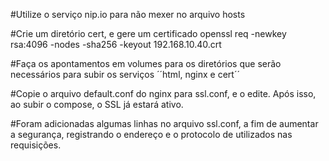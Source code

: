 #Utilize o serviço nip.io para não mexer no arquivo hosts

#Crie um diretório cert, e gere um certificado
openssl req -newkey rsa:4096 -nodes -sha256 -keyout 192.168.10.40.crt

#Faça os apontamentos em volumes para os diretórios que serão necessários para subir os serviços
´´html, nginx e cert´´

#Copie o arquivo default.conf do nginx para ssl.conf, e o edite.  Após isso, ao subir o compose, o SSL já estará ativo.

#Foram adicionadas algumas linhas no arquivo ssl.conf, a fim de aumentar a segurança, registrando o endereço e o protocolo de utilizados nas requisições.